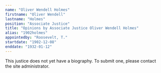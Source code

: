 ```yaml
---
name: "Oliver Wendell Holmes"
firstname: "Oliver Wendell"
lastname: "Holmes"
position: "Associate Justice"
title: "Opinions by Associate Justice Oliver Wendell Holmes"
alias: "1902holmes"
appointedby: "Roosevelt, T."
startdate: "1902-12-08"
enddate: "1932-01-12"
---
```

This justice does not yet have a biography. To submit one, please contact the site administrator.
